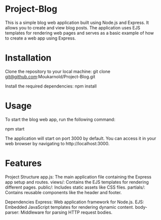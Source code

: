 # Project-Blog

This is a simple blog web application built using Node.js and Express. It allows you to create and view blog posts. 
The application uses EJS templates for rendering web pages and serves as a basic example of how to create a web app using Express.

# Installation
Clone the repository to your local machine:
git clone 
git@github.com:Moukarnold/Project-Blog.git

Install the required dependencies:
npm install

# Usage
To start the blog web app, run the following command:

npm start

The application will start on port 3000 by default. 
You can access it in your web browser by navigating to http://localhost:3000.

# Features
Project Structure
app.js: The main application file containing the Express app setup and routes.
views/: Contains the EJS templates for rendering different pages.
public/: Includes static assets like CSS files.
partials/: Contains reusable components like the header and footer.

Dependencies
Express: Web application framework for Node.js.
EJS: Embedded JavaScript templates for rendering dynamic content.
body-parser: Middleware for parsing HTTP request bodies.


